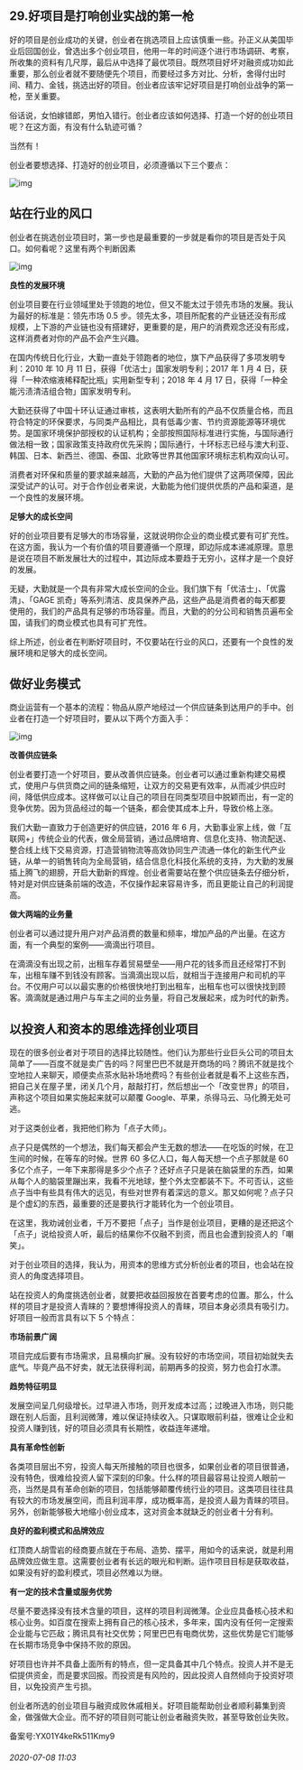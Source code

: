 ## 29.好项目是打响创业实战的第一枪
好的项目是创业成功的关键，创业者在挑选项目上应该慎重一些。孙正义从美国毕业后回国创业，曾选出多个创业项目，他用一年的时间逐个进行市场调研、考察，所收集的资料有几尺厚，最后从中选择了最优项目。既然项目好坏对融资成功如此重要，那么创业者就不要随便先个项目，而要经过多方对比、分析，舍得付出时间、精力、金钱，挑选出好的项目。创业者应该牢记好项目是打响创业战争的第一枪，至关重要。


俗话说，女怕嫁错郎，男怕入错行。创业者应该如何选择、打造一个好的创业项目呢？在这方面，有没有什么轨迹可循？


当然有！


创业者要想选择、打造好的创业项目，必须遵循以下三个要点：


![img](https://pic2.zhimg.com/v2-859aa9869294a47704f855a3fc813918.webp)

**站在行业的风口**
-----------


创业者在挑选创业项目时，第一步也是最重要的一步就是看你的项目是否处于风口。如何看呢？这里有两个判断因素


![img](https://pic2.zhimg.com/v2-2d8e325103a9236fbf0ed06567d1c9a3.webp)

**良性的发展环境**


创业项目要在行业领域里处于领跑的地位，但又不能太过于领先市场的发展。我认为最好的标准是：领先市场 0.5 步。领先太多，项目所配套的产业链还没有形成规模，上下游的产业链也没有搭建好，更重要的是，用户的消费观念还没有形成，这样消费者对你的产品不会产生兴趣。


在国内传统日化行业，大勤一直处于领跑者的地位，旗下产品获得了多项发明专利：2010 年 10 月 11 日，获得「优洁士」国家发明专利；2017 年 1 月 4 日，获得「一种浓缩液稀释配比瓶」实用新型专利；2018 年 4 月 17 日，获得「一种全能污渍清洁组合物」国家发明专利。


大勤还获得了中国十环认证通过审核，这表明大勤所有的产品不仅质量合格，而且符合特定的环保要求，与同类产品相比，具有低毒少害、节约资源能源等环境优势。是国家环境保护部授权的认证机构；全部按照国际标准进行实施，与国际通行做法相一致；国家政策支持政府优先采购；国际通行，十环标志已经与澳大利亚、韩国、日本、新西兰、德国、泰国、北欧等世界其他国家环境标志机构双向认可。


消费者对环保和质量的要求越来越高，大勤的产品为他们提供了这两项保障，因此深受试产的认可。对于合作创业者来说，大勤能为他们提供优质的产品和渠道，是一个良性的发展环境。


**足够大的成长空间**


好的创业项目要有足够大的市场容量，这就说明你企业的商业模式要有可扩充性。在这方面，我认为一个有价值的项目要遵循一个原理，即边际成本递减原理。意思是说在项目不断发展壮大的过程中，其边际成本要趋于无穷小，这样才是一个良好的发展。


无疑，大勤就是一个具有非常大成长空间的企业。我们旗下有「优洁士」、「优露清」、「GAGE 凯奇」等系列清洁、皮具保养产品，这些产品是消费者的每天都要使用的，我们的产品具有足够的市场容量。而且，大勤的的分公司和销售员遍布全国，请我们的商业模式也具有可扩充性。


综上所述，创业者在判断好项目时，不仅要站在行业的风口，还要有一个良性的发展环境和足够大的成长空间。


**做好业务模式**
----------


商业运营有一个基本的流程：物品从原产地经过一个供应链条到达用户的手中。创业者在打造一个好项目时，要从以下两个方面入手：


![img](https://pic2.zhimg.com/v2-53b3635da19417f68b4d01e443f10760.webp)

**改善供应链条**


创业者要打造一个好项目，要从改善供应链条。创业者可以通过重新构建交易模式，使用户与供货商之间的链条缩短，让双方的交易更有效率，从而减少供应时间，降低供应成本。这样做可以让自己的项目在同类型项目中脱颖而出，有一定的竞争优势。因为货品经过的每一个链条，都会使其成本上升，导致价格上涨。


我们大勤一直致力于创造更好的供应链，2016 年 6 月，大勤事业家上线，做「互联网+」传统企业的代表，做全局营销，通过品牌培育、信息化支持、物流配送、整合线上线下交易资源，打造营销物流等高效协同生产流通一体化的新生代产业链，从单一的销售转向为全局营销，结合信息化科技化系统的支持，为大勤的发展插上腾飞的翅膀，开启大勤新的辉煌。创业者需要站在整个供应链条去仔细分析，特对是对供应链条前端的改造，不仅操作起来容易许多，而且更能让自己的利润提高。


**做大两端的业务量**


创业者可以通过提升用户对产品消费的数量和频率，增加产品的产出量。在这方面，有一个典型的案例——滴滴出行项目。


在滴滴没有出现之前，出租车存着贸易壁垒——用户花的钱多而且还经常打不到车，出租车赚不到钱没有顾客。当滴滴出现以后，就相当于连接用户和司机的平台。不仅用户可以以最实惠的价格很快地打到出租车，出租车也可以很快找到顾客。滴滴就是通过用户与车主之间的业务量，将自己发展起来，成为时代的新秀。


**以投资人和资本的思维选择创业项目**
--------------------


现在的很多创业者对于项目的选择比较随性。他们认为那些行业巨头公司的项目太简单了——百度不就是卖广告的吗？阿里巴巴不就是开商场的吗？腾讯不就是找个空地拉人来聊天，顺便卖点茶水贴补场地费吗？有些创业者就是看不上这些东西，把自己关在屋子里，闭关几个月，敲敲打打，然后想出一个「改变世界」的项目，声称这个项目如果实施起来就可以颠覆 Google、苹果，杀得马云、马化腾无处可逃。


对于这类创业者，我把他们称为「点子大师」。


点子只是偶然的一个想法，我们每天都会产生无数的想法——在吃饭的时候，在卫生间的时候，在等车的时候。世界 60 多亿人口，每人每天想一个点子那就是 60 多亿个点子，一年下来那得是多少个点子？还好点子只是装在脑袋里的东西，如果从每个人的脑袋里蹦出来，我看不光地球，整个外太空都装不下。不可否认，这些点子当中有些具有伟大的远见，有些对世界有着深远的意义。那又如何呢？点子只是个虚幻的东西，最重要的还是要执行才能转化为一个创业项目。


在这里，我劝诫创业者，千万不要把「点子」当作是创业项目，更糟的是还把这个「点子」说给投资人听，最后的结果你不仅融不到资，而且也会遭到投资人的「嘲笑」。


对于创业项目的选择，我认为，用资本的思维方式分析创业者的项目，也会站在投资人的角度选择项目。


站在投资人的角度挑选创业者，就要把收益回报放在首要考虑的位置。那么，什么样的项目才是投资人青睐的？要想博得投资人的青睐，项目本身必须具有吸引力。好项目一般而言具有以下 5 个特点：


**市场前景广阔**


项目完成后要有市场需求，且易横向扩展。没有较好的市场空间，项目初始就失去底气。毕竟产品不好卖，就无法获得利润，前期再多的投资，努力也会打水漂。


**趋势特征明显**


发展空间呈几何级增长。过早进入市场，则开发成本过高；过晚进入市场，则只能跟在别人后面，且利润微薄，难以保证持续收入。只谋取眼前利益，很难让企业和投资人赚到钱，好的项目必须具有长期性，收益连年递增。


**具有革命性创新**


各类项目层出不穷，投资人每天所接触的项目也很多，如果创业者的项目很普通，没有特色，很难给投资人留下深刻的印象。什么样的项目最容易让投资人眼前一亮，当然是具有革命创新的项目，包括能够颠覆传统行业的项目。这类项目往往具有较大的市场发展空间，而且利润丰厚，成功概率高，是投资人最为青睐的项目。另外，创新能够极大地缩小创业成本，这对资金本就缺乏的创业者十分有利。


**良好的盈利模式和品牌效应**


红顶商人胡雪岩的经商要点就在于布局、造势、摆平，用如今的话来说，就是利用品牌效应做生意。这需要创业者有长远的眼光和判断。运作项目目标是获取收益，如果没有好的盈利模式，项目必然难以为继。


**有一定的技术含量或服务优势**


尽量不要选择没有技术含量的项目，这样的项目利润微薄。企业应具备核心技术和核心业务。如百度在搜索上拥有自己的核心技术，多年来，国内没有任何一定搜索企业能与它匹敌；腾讯具有社交优势；阿里巴巴有电商优势，这些优势是它们能够在长期市场竞争中保持不败的原因。


好项目也许并不具备上面所有的特点，但一定具备其中几个特点。投资人并不是无偿提供资金，而是要求回报。而投资是有风险的，因此投资人自然倾向于投资好项目，以免投资产生亏损。


创业者所选的创业项目与融资成败休戚相关。好项目能帮助创业者顺利募集到资金，做强做大企业。而不好的项目则可能让创业者融资失败，甚至导致创业失败。


备案号:YX01Y4keRk511Kmy9


###### 2020-07-08 11:03
